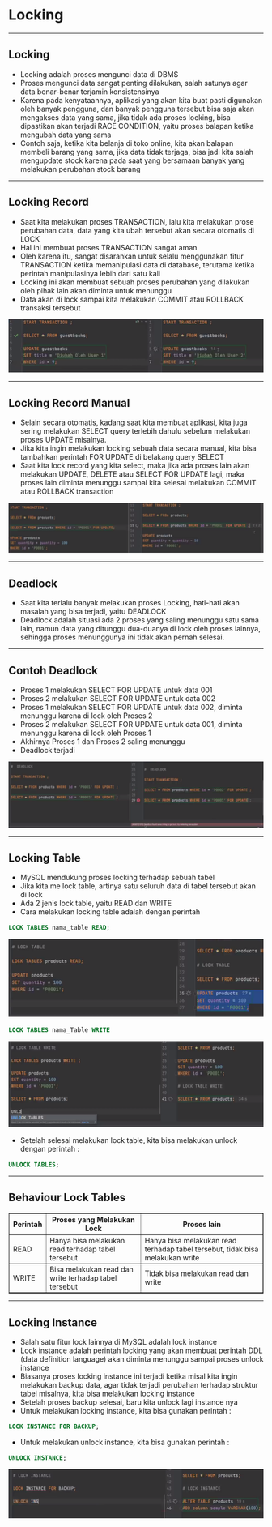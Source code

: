 # Locking

---

## Locking

- Locking adalah proses mengunci data di DBMS
- Proses mengunci data sangat penting dilakukan, salah satunya agar data benar-benar terjamin konsistensinya
- Karena pada kenyataannya, aplikasi yang akan kita buat pasti digunakan oleh banyak pengguna, dan banyak pengguna tersebut bisa saja akan mengakses data yang sama, jika tidak ada proses locking, bisa dipastikan akan terjadi RACE CONDITION, yaitu proses balapan ketika mengubah data yang sama
- Contoh saja, ketika kita belanja di toko online, kita akan balapan membeli barang yang sama, jika data tidak terjaga, bisa jadi kita salah mengupdate stock karena pada saat yang bersamaan banyak yang melakukan perubahan stock barang

---

## Locking Record

- Saat kita melakukan proses TRANSACTION, lalu kita melakukan prose perubahan data, data yang kita ubah tersebut akan secara otomatis di LOCK
- Hal ini membuat proses TRANSACTION sangat aman
- Oleh karena itu, sangat disarankan untuk selalu menggunakan fitur TRANSACTION ketika memanipulasi data di database, terutama ketika perintah manipulasinya lebih dari satu kali
- Locking ini akan membuat sebuah proses perubahan yang dilakukan oleh pihak lain akan diminta untuk menunggu
- Data akan di lock sampai kita melakukan COMMIT atau ROLLBACK transaksi tersebut

![1](../assets/img/42/1.png)

---

## Locking Record Manual

- Selain secara otomatis, kadang saat kita membuat aplikasi, kita juga sering melakukan SELECT query terlebih dahulu sebelum melakukan proses UPDATE misalnya.
- Jika kita ingin melakukan locking sebuah data secara manual, kita bisa tambahkan perintah FOR UPDATE di belakang query SELECT
- Saat kita lock record yang kita select, maka jika ada proses lain akan melakukan UPDATE, DELETE atau SELECT FOR UPDATE lagi, maka proses lain diminta menunggu sampai kita selesai melakukan COMMIT atau ROLLBACK transaction

![2](../assets/img/42/2.png)

---

## Deadlock

- Saat kita terlalu banyak melakukan proses Locking, hati-hati akan masalah yang bisa terjadi, yaitu DEADLOCK
- Deadlock adalah situasi ada 2 proses yang saling menunggu satu sama lain, namun data yang ditunggu dua-duanya di lock oleh proses lainnya, sehingga proses menunggunya ini tidak akan pernah selesai.

---

## Contoh Deadlock

- Proses 1 melakukan SELECT FOR UPDATE untuk data 001
- Proses 2 melakukan SELECT FOR UPDATE untuk data 002
- Proses 1 melakukan SELECT FOR UPDATE untuk data 002, diminta menunggu karena di lock oleh Proses 2
- Proses 2 melakukan SELECT FOR UPDATE untuk data 001, diminta menunggu karena di lock oleh Proses 1
- Akhirnya Proses 1 dan Proses 2 saling menunggu
- Deadlock terjadi

![3](../assets/img/42/3.png)

---

## Locking Table

- MySQL mendukung proses locking terhadap sebuah tabel
- Jika kita me lock table, artinya satu seluruh data di tabel tersebut akan di lock
- Ada 2 jenis lock table, yaitu READ dan WRITE
- Cara melakukan locking table adalah dengan perintah

```sql
LOCK TABLES nama_table READ;
```

![4](../assets/img/42/4.png)

```sql
LOCK TABLES nama_Table WRITE
```

![5](../assets/img/42/5.png)

- Setelah selesai melakukan lock table, kita bisa melakukan unlock dengan perintah : 

```sql
UNLOCK TABLES;
```

---

## Behaviour Lock Tables

<table border="1" width="100%">
    <tr>
        <th>Perintah</th>
        <th>Proses yang Melakukan Lock</th>
        <th>Proses lain</th>
    </tr>
    <tr>
        <td>READ</td>
        <td>Hanya bisa melakukan read terhadap tabel tersebut</td>
        <td>Hanya bisa melakukan read terhadap tabel tersebut, tidak bisa melakukan write</td>
    </tr>
    <tr>
        <td>WRITE</td>
        <td>Bisa melakukan read dan write terhadap tabel tersebut</td>
        <td>Tidak bisa melakukan read dan write</td>
    </tr>
</table>

---

## Locking Instance

- Salah satu fitur lock lainnya di MySQL adalah lock instance
- Lock instance adalah perintah locking yang akan membuat perintah DDL (data definition language) akan diminta menunggu sampai proses unlock instance
- Biasanya proses locking instance ini terjadi ketika misal kita ingin melakukan backup data, agar tidak terjadi perubahan terhadap struktur tabel misalnya, kita bisa melakukan locking instance
- Setelah proses backup selesai, baru kita unlock lagi instance nya
- Untuk melakukan locking instance, kita bisa gunakan perintah :

```sql
LOCK INSTANCE FOR BACKUP;
```

- Untuk melakukan unlock instance, kita bisa gunakan perintah :

```sql
UNLOCK INSTANCE;
```

![6](../assets/img/42/6.png)